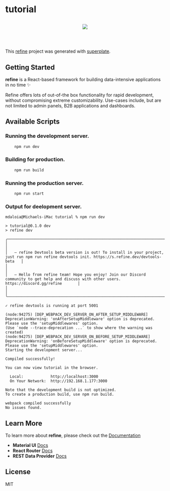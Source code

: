 # tutorial

<div align="center" style="margin: 30px;">
    <a href="https://refine.dev">
    <img src="https://refine.ams3.cdn.digitaloceanspaces.com/refine_logo.png"  align="center" />
    </a>
</div>
<br/>

This [refine](https://github.com/pankod/refine) project was generated with [superplate](https://github.com/pankod/refine).

## Getting Started

**refine** is a React-based framework for building data-intensive applications in no time ✨

Refine offers lots of out-of-the box functionality for rapid development, without compromising extreme customizability. Use-cases include, but are not limited to admin panels, B2B applications and dashboards.

## Available Scripts

### Running the development server.

```bash
    npm run dev
```

### Building for production.

```bash
    npm run build
```

### Running the production server.

```bash
    npm run start
```

### Output for deelopment server.
```
mdaloia@Michaels-iMac tutorial % npm run dev

> tutorial@0.1.0 dev
> refine dev

╭──────────────────────────────────────────────────────────────────────────────────────────────────────────────────────────────────────────────────╮
│                                                                                                                                                  │
│   — refine Devtools beta version is out! To install in your project, just run npm run refine devtools init. https://s.refine.dev/devtools-beta   │
│                                                                                                                                                  │
│   — Hello from refine team! Hope you enjoy! Join our Discord community to get help and discuss with other users. https://discord.gg/refine       │
│                                                                                                                                                  │
╰──────────────────────────────────────────────────────────────────────────────────────────────────────────────────────────────────────────────────╯

✓ refine devtools is running at port 5001

(node:94275) [DEP_WEBPACK_DEV_SERVER_ON_AFTER_SETUP_MIDDLEWARE] DeprecationWarning: 'onAfterSetupMiddleware' option is deprecated. Please use the 'setupMiddlewares' option.
(Use `node --trace-deprecation ...` to show where the warning was created)
(node:94275) [DEP_WEBPACK_DEV_SERVER_ON_BEFORE_SETUP_MIDDLEWARE] DeprecationWarning: 'onBeforeSetupMiddleware' option is deprecated. Please use the 'setupMiddlewares' option.
Starting the development server...

Compiled successfully!

You can now view tutorial in the browser.

  Local:            http://localhost:3000
  On Your Network:  http://192.168.1.177:3000

Note that the development build is not optimized.
To create a production build, use npm run build.

webpack compiled successfully
No issues found.
```

## Learn More

To learn more about **refine**, please check out the [Documentation](https://refine.dev/docs)

- **Material UI** [Docs](https://refine.dev/docs/ui-frameworks/mui/tutorial/)
- **React Router** [Docs](https://refine.dev/docs/core/providers/router-provider/)
- **REST Data Provider** [Docs](https://refine.dev/docs/core/providers/data-provider/#overview)

## License

MIT
